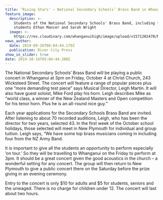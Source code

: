 ```yaml
---
title: ‘Rising Stars’ – National Secondary Schools’ Brass Band in Whanganui
feature_image:
  description: >-
    Students of the National Secondary Schools' Brass Band, including former WHS
    students Ethan Mancer and Sarah Wright
  image: >-
    https://res.cloudinary.com/whanganuihigh/image/upload/v1571202470/News/Brass_Band_RCP_26.9.19.National_SS_Brass_Band.jpg
news_author:
  date: 2019-09-26T06:04:44.179Z
  publication: River City Press
show_in_slider: true
date: 2019-10-16T05:04:44.208Z
---
```

The National Secondary Schools’ Brass Band will be playing a public concert in Whanganui at 3pm on Friday, October 4 at Christ Church, 243 Wicksteed Street. The concert will feature a range of popular pieces plus one “more demanding test piece” says Musical Director, Leigh Martin. It will also have guest soloist, Mike Ford play his horn. Leigh describes Mike as “world class, a winner of the New Zealand Masters and Open competition for his tenor horn. Plus he is an all-round nice guy.”

Each year applications for the Secondary Schools Brass Band are invited. After listening to about 70 recorded auditions, Leigh, who has been the director for two years, selected 43. In the first week of the October school holidays, those selected will meet in New Plymouth for individual and group tuition. Leigh says, “We have some top brass musicians coming in including four from the NZ Army Band.

It is important to give all the students an opportunity to perform especially ‘on tour.’ So they will be travelling to Whanganui on the Friday to perform at 3pm. It should be a great concert given the good acoustics in the church – a wonderful setting for any concert. The group will then return to New Plymouth to give a public concert there on the Saturday before the prize giving in an evening ceremony.

Entry to the concert is only $10 for adults and $5 for students, seniors and the unwaged. There is no charge for children under 12. The concert will last about two hours.
